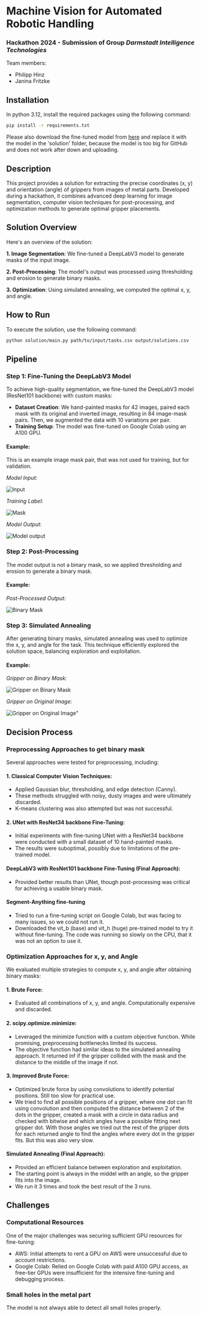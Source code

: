 # Machine Vision for Automated Robotic Handling
### Hackathon 2024 - Submission of Group *Darmstadt Intelligence Technologies*
Team members:
- Philipp Hinz
- Janina Fritzke
## Installation
In python 3.12, install the required packages using the following command:
```bash
pip install -r requirements.txt
```
Please also download the fine-tuned model from [here](https://drive.google.com/file/d/1yZR7h0FJKWJrmN4wQ2aYjTeRfUwfUd_K/view?usp=drive_link)
and replace it with the model in the 'solution' folder, because the model is too big for GitHub and does not work after down and uploading.

## Description
This project provides a solution for extracting the precise coordinates (x, y) and orientation (angle) 
of grippers from images of metal parts. Developed during a hackathon, it combines advanced deep learning 
for image segmentation, computer vision techniques for post-processing, and optimization methods to generate 
optimal gripper placements.

## Solution Overview
Here's an overview of the solution:

**1. Image Segmentation**:
We fine-tuned a DeepLabV3 model to generate masks of the input image. 

**2. Post-Processing**:
The model's output was processed using thresholding and erosion to generate binary masks.

**3. Optimization**:
Using simulated annealing, we computed the optimal x, y, and angle.

## How to Run
To execute the solution, use the following command:
```bash
python solution/main.py path/to/input/tasks.csv output/solutions.csv
```

## Pipeline

### Step 1: Fine-Tuning the DeepLabV3 Model

To achieve high-quality segmentation, we fine-tuned the DeepLabV3 model (ResNet101 backbone) with custom masks:
- **Dataset Creation**: We hand-painted masks for 42 images, paired each mask with its original 
and inverted image, resulting in 84 image-mask pairs. Then, we augmented the data with 10 
variations per pair.
- **Training Setup**: The model was fine-tuned on Google Colab using an A100 GPU.

#### Example:
This is an example image mask pair, that was not used for training, but for validation.

*Model Input:*

![Input](readme_images/image_27.png)

*Training Label:*

![Mask](readme_images/mask_27.png)

*Model Output:*

![Model output](readme_images/image_27_output.png)

### Step 2: Post-Processing
The model output is not a binary mask, so we applied thresholding and erosion to generate a 
binary mask.

#### Example:

*Post-Processed Output:*

![Binary Mask](readme_images/image_27_output_prediction.png)

### Step 3: Simulated Annealing
After generating binary masks, simulated annealing was used to optimize the x, y, and angle 
for the task. This technique efficiently explored the solution space, balancing exploration 
and exploitation.

#### Example:

*Gripper on Binary Mask:*

![Gripper on Binary Mask](readme_images/image_27_gripper_on_mask.png)

*Gripper on Original Image:*

![Gripper on Original Image](readme_images/image_27_solution.png)"

## Decision Process

### Preprocessing Approaches to get binary mask
Several approaches were tested for preprocessing, including:

#### 1. Classical Computer Vision Techniques:
- Applied Gaussian blur, thresholding, and edge detection (Canny).
- These methods struggled with noisy, dusty images and were ultimately discarded.
- K-means clustering was also attempted but was not successful.

#### 2. UNet with ResNet34 backbone Fine-Tuning:
- Initial experiments with fine-tuning UNet with a ResNet34 backbone were conducted with a small dataset of 
10 hand-painted masks.
- The results were suboptimal, possibly due to limitations of the pre-trained model.

#### DeepLabV3 with ResNet101 backbone Fine-Tuning (Final Approach):
- Provided better results than UNet, though post-processing was critical for achieving a usable binary mask.

#### Segment-Anything fine-tuning
- Tried to run a fine-tuning script on Google Colab, but was facing to many issues, so we could
not run it.
- Downloaded the vit_b (base) and vit_h (huge) pre-trained model to try it without fine-tuning.
The code was running so slowly on the CPU, that it was not an option to use it.

### Optimization Approaches for x, y, and Angle

We evaluated multiple strategies to compute x, y, and angle after obtaining binary masks:
#### 1. Brute Force:
- Evaluated all combinations of x, y, and angle. Computationally expensive and discarded.

#### 2. scipy.optimize.minimize:
- Leveraged the minimize function with a custom objective function. While promising, 
preprocessing bottlenecks limited its success.
- The objective function had similar ideas to the simulated annealing approach. It returned
inf if the gripper collided with the mask and the distance to the middle of the image if not.

#### 3. Improved Brute Force:
- Optimized brute force by using convolutions to identify potential positions. Still too slow 
for practical use.
- We tried to find all possible positions of a gripper, where one dot can fit using convolution
and then computed the distance between 2 of the dots in the gripper, created a mask with a circle
in data radius and checked with bitwise and which angles have a possible fitting next gripper dot.
With those angles we tried out the rest of the gripper dots for each returned angle to find the
angles where every dot in the gripper fits. But this was also very slow.

#### Simulated Annealing (Final Approach):
- Provided an efficient balance between exploration and exploitation.
- The starting point is always in the middel with an angle, so the gripper fits into the image.
- We run it 3 times and took the best result of the 3 runs.

## Challenges

### Computational Resources
One of the major challenges was securing sufficient GPU resources for fine-tuning:
- AWS: Initial attempts to rent a GPU on AWS were unsuccessful due to account 
restrictions. 
- Google Colab: Relied on Google Colab with paid A100 GPU access, as free-tier 
GPUs were insufficient for the intensive fine-tuning and debugging process.

### Small holes in the metal part
The model is not always able to detect all small holes properly.
